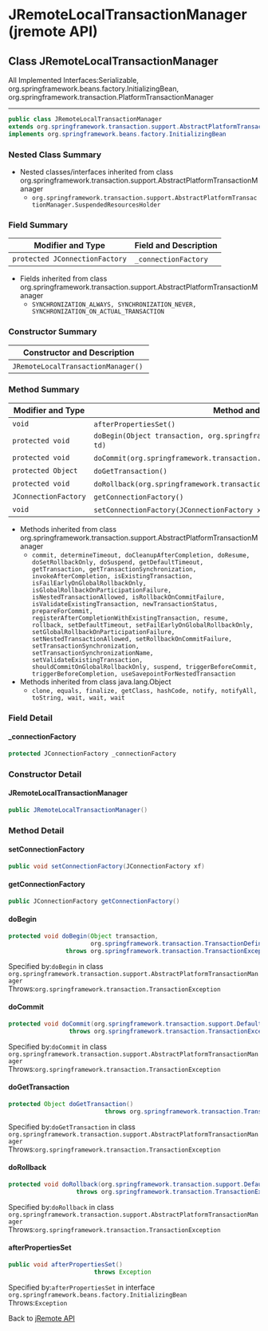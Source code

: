# JRemoteLocalTransactionManager (jremote API)

<PageHeader />

## Class JRemoteLocalTransactionManager

All Implemented Interfaces:Serializable, org.springframework.beans.factory.InitializingBean, org.springframework.transaction.PlatformTransactionManager
* * *

```java
public class JRemoteLocalTransactionManager
extends org.springframework.transaction.support.AbstractPlatformTransactionManager
implements org.springframework.beans.factory.InitializingBean
```

### Nested Class Summary

- Nested classes/interfaces inherited from class org.springframework.transaction.support.AbstractPlatformTransactionManager
  - `org.springframework.transaction.support.AbstractPlatformTransactionManager.SuspendedResourcesHolder`

### Field Summary

| Modifier and Type | Field and Description |
| --- | --- |
| `protected JConnectionFactory` | `_connectionFactory`  |

- Fields inherited from class org.springframework.transaction.support.AbstractPlatformTransactionManager
  - `SYNCHRONIZATION_ALWAYS, SYNCHRONIZATION_NEVER, SYNCHRONIZATION_ON_ACTUAL_TRANSACTION`

### Constructor Summary

| Constructor and Description |
| --- |
| `JRemoteLocalTransactionManager()`  |

### Method Summary

| Modifier and Type | Method and Description |
| --- | --- |
| `void` | `afterPropertiesSet()`  |
| `protected void` | `doBegin(Object transaction, org.springframework.transaction.TransactionDefinition td)`  |
| `protected void` | `doCommit(org.springframework.transaction.support.DefaultTransactionStatus stat)`  |
| `protected Object` | `doGetTransaction()`  |
| `protected void` | `doRollback(org.springframework.transaction.support.DefaultTransactionStatus stat)`  |
| `JConnectionFactory` | `getConnectionFactory()`  |
| `void` | `setConnectionFactory(JConnectionFactory xf)`  |

- Methods inherited from class org.springframework.transaction.support.AbstractPlatformTransactionManager
  - `commit, determineTimeout, doCleanupAfterCompletion, doResume, doSetRollbackOnly, doSuspend, getDefaultTimeout, getTransaction, getTransactionSynchronization, invokeAfterCompletion, isExistingTransaction, isFailEarlyOnGlobalRollbackOnly, isGlobalRollbackOnParticipationFailure, isNestedTransactionAllowed, isRollbackOnCommitFailure, isValidateExistingTransaction, newTransactionStatus, prepareForCommit, registerAfterCompletionWithExistingTransaction, resume, rollback, setDefaultTimeout, setFailEarlyOnGlobalRollbackOnly, setGlobalRollbackOnParticipationFailure, setNestedTransactionAllowed, setRollbackOnCommitFailure, setTransactionSynchronization, setTransactionSynchronizationName, setValidateExistingTransaction, shouldCommitOnGlobalRollbackOnly, suspend, triggerBeforeCommit, triggerBeforeCompletion, useSavepointForNestedTransaction`
- Methods inherited from class java.lang.Object
  - `clone, equals, finalize, getClass, hashCode, notify, notifyAll, toString, wait, wait, wait`

### Field Detail

#### \_connectionFactory

```java
protected JConnectionFactory _connectionFactory
```

### Constructor Detail

#### JRemoteLocalTransactionManager

```java
public JRemoteLocalTransactionManager()
```

### Method Detail

#### setConnectionFactory

```java
public void setConnectionFactory(JConnectionFactory xf)
```

#### getConnectionFactory

```java
public JConnectionFactory getConnectionFactory()
```

#### doBegin

```java
protected void doBegin(Object transaction,
                       org.springframework.transaction.TransactionDefinition td)
                throws org.springframework.transaction.TransactionException
```

Specified by:`doBegin` in class `org.springframework.transaction.support.AbstractPlatformTransactionManager`  
Throws:`org.springframework.transaction.TransactionException`

#### doCommit

```java
protected void doCommit(org.springframework.transaction.support.DefaultTransactionStatus stat)
                 throws org.springframework.transaction.TransactionException
```

Specified by:`doCommit` in class `org.springframework.transaction.support.AbstractPlatformTransactionManager`  
Throws:`org.springframework.transaction.TransactionException`

#### doGetTransaction

```java
protected Object doGetTransaction()
                           throws org.springframework.transaction.TransactionException
```

Specified by:`doGetTransaction` in class `org.springframework.transaction.support.AbstractPlatformTransactionManager`  
Throws:`org.springframework.transaction.TransactionException`

#### doRollback

```java
protected void doRollback(org.springframework.transaction.support.DefaultTransactionStatus stat)
                   throws org.springframework.transaction.TransactionException
```

Specified by:`doRollback` in class `org.springframework.transaction.support.AbstractPlatformTransactionManager`  
Throws:`org.springframework.transaction.TransactionException`

#### afterPropertiesSet

```java
public void afterPropertiesSet()
                        throws Exception
```

Specified by:`afterPropertiesSet` in interface `org.springframework.beans.factory.InitializingBean`  
Throws:`Exception`

Back to [jRemote API](./../../README.md)

<PageFooter />
